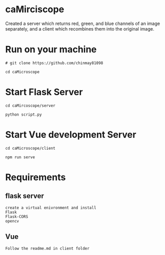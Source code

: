 # caMirciscope
Created a server which returns red, green, and blue channels of an image separately, and a client which recombines them into the original image.


# Run on your machine
```
# git clone https://github.com/chinmay81098
```
```
cd caMicroscope
```
# Start Flask Server

```
cd caMircoscope/server
```
```
python script.py
```

# Start Vue development Server

```
cd caMicroscope/client
```
```
npm run serve
```

# Requirements

## flask server

```
create a virtual enivronment and install
Flask
Flask-CORS
opencv

```
## Vue

```
Follow the readme.md in client folder
```


